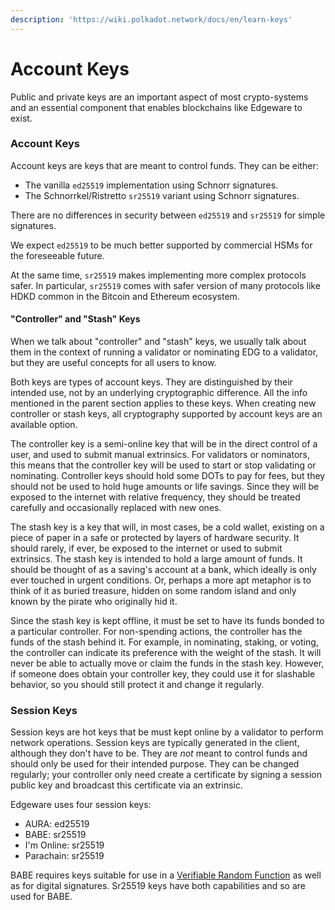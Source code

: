 ```yaml
---
description: 'https://wiki.polkadot.network/docs/en/learn-keys'
---
```


# Account Keys

Public and private keys are an important aspect of most crypto-systems and an essential component that enables blockchains like Edgeware to exist.

### Account Keys

Account keys are keys that are meant to control funds. They can be either:

* The vanilla `ed25519` implementation using Schnorr signatures.
* The Schnorrkel/Ristretto `sr25519` variant using Schnorr signatures.

There are no differences in security between `ed25519` and `sr25519` for simple signatures.

We expect `ed25519` to be much better supported by commercial HSMs for the foreseeable future.

At the same time, `sr25519` makes implementing more complex protocols safer. In particular, `sr25519` comes with safer version of many protocols like HDKD common in the Bitcoin and Ethereum ecosystem.

#### "Controller" and "Stash" Keys

When we talk about "controller" and "stash" keys, we usually talk about them in the context of running a validator or nominating EDG to a validator, but they are useful concepts for all users to know. 

Both keys are types of account keys. They are distinguished by their intended use, not by an underlying cryptographic difference. All the info mentioned in the parent section applies to these keys. When creating new controller or stash keys, all cryptography supported by account keys are an available option.

The controller key is a semi-online key that will be in the direct control of a user, and used to submit manual extrinsics. For validators or nominators, this means that the controller key will be used to start or stop validating or nominating. Controller keys should hold some DOTs to pay for fees, but they should not be used to hold huge amounts or life savings. Since they will be exposed to the internet with relative frequency, they should be treated carefully and occasionally replaced with new ones.

The stash key is a key that will, in most cases, be a cold wallet, existing on a piece of paper in a safe or protected by layers of hardware security. It should rarely, if ever, be exposed to the internet or used to submit extrinsics. The stash key is intended to hold a large amount of funds. It should be thought of as a saving's account at a bank, which ideally is only ever touched in urgent conditions. Or, perhaps a more apt metaphor is to think of it as buried treasure, hidden on some random island and only known by the pirate who originally hid it.

Since the stash key is kept offline, it must be set to have its funds bonded to a particular controller. For non-spending actions, the controller has the funds of the stash behind it. For example, in nominating, staking, or voting, the controller can indicate its preference with the weight of the stash. It will never be able to actually move or claim the funds in the stash key. However, if someone does obtain your controller key, they could use it for slashable behavior, so you should still protect it and change it regularly.

### Session Keys

Session keys are hot keys that be must kept online by a validator to perform network operations. Session keys are typically generated in the client, although they don't have to be. They are _not_ meant to control funds and should only be used for their intended purpose. They can be changed regularly; your controller only need create a certificate by signing a session public key and broadcast this certificate via an extrinsic.

Edgeware uses four session keys:

* AURA: ed25519
* BABE: sr25519
* I'm Online: sr25519
* Parachain: sr25519

BABE requires keys suitable for use in a [Verifiable Random Function](https://wiki.polkadot.network/docs/en/learn-randomness#vrfs) as well as for digital signatures. Sr25519 keys have both capabilities and so are used for BABE.



